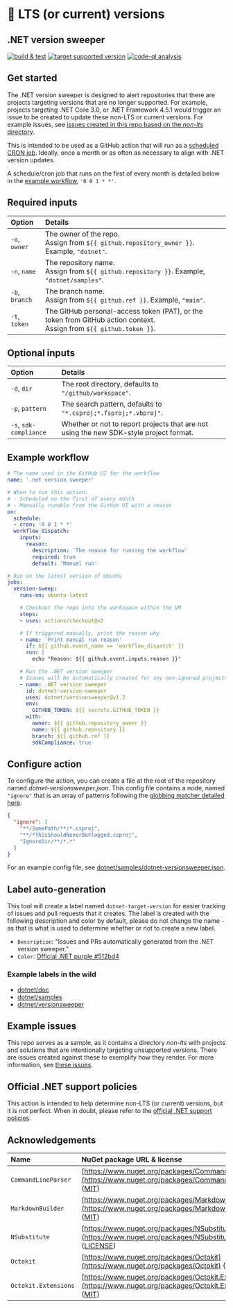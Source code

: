﻿# 🎯 LTS (or current) versions
 ## .NET version sweeper

[![build & test](https://github.com/dotnet/versionsweeper/actions/workflows/build-and-test.yml/badge.svg)](https://github.com/dotnet/versionsweeper/actions/workflows/build-and-test.yml)
[![target supported version](https://github.com/dotnet/versionsweeper/actions/workflows/dog-food.yml/badge.svg)](https://github.com/dotnet/versionsweeper/actions/workflows/dog-food.yml)
[![code-ql analysis](https://github.com/dotnet/versionsweeper/actions/workflows/codeql-analysis.yml/badge.svg)](https://github.com/dotnet/versionsweeper/actions/workflows/codeql-analysis.yml)

## Get started

The .NET version sweeper is designed to alert repositories that there are projects targeting versions that are no longer supported. For example, projects targeting .NET Core 3.0, or .NET Framework 4.5.1 would trigger an issue to be created to update these non-LTS or current versions. For example issues, see [issues created in this repo based on the *non-lts* directory](https://github.com/IEvangelist/dotnet-versionsweeper/issues?q=is%3Aissue+is%3Aopen+Update+%28or+current%29+version).

This is intended to be used as a GitHub action that will run as a [scheduled CRON job](https://docs.github.com/en/actions/reference/workflow-syntax-for-github-actions#onschedule). Ideally, once a month or as often as necessary to align with .NET version updates.

A schedule/cron job that runs on the first of every month is detailed below in the [example workflow](#example-workflow), `'0 0 1 * *'`.

## Required inputs

| Option         | Details                                                                                                                |
|:---------------|:-----------------------------------------------------------------------------------------------------------------------|
| `-o`, `owner`  | The owner of the repo.<br>Assign from `${{ github.repository_owner }}`. Example, `"dotnet"`.                           |
| `-n`, `name`   | The repository name.<br>Assign from `${{ github.repository }}`. Example, `"dotnet/samples"`.                           |
| `-b`, `branch` | The branch name.<br>Assign from `${{ github.ref }}`. Example, `"main"`.                                                |
| `-t`, `token`  | The GitHub personal-access token (PAT), or the token from GitHub action context.<br>Assign from `${{ github.token }}`. |

## Optional inputs

| Option                 | Details                                                                                |
|:-----------------------|:---------------------------------------------------------------------------------------|
| `-d`, `dir`            | The root directory, defaults to `"/github/workspace"`.                                 |
| `-p`, `pattern`        | The search pattern, defaults to `"*.csproj;*.fsproj;*.vbproj"`.                        |
| `-s`, `sdk-compliance` | Whether or not to report projects that are not using the new SDK-style project format. |

## Example workflow

```yml
# The name used in the GitHub UI for the workflow
name: '.net version sweeper'

# When to run this action:
# - Scheduled on the first of every month
# - Manually runable from the GitHub UI with a reason
on:
  schedule:
  - cron: '0 0 1 * *'
  workflow_dispatch:
    inputs:
      reason:
        description: 'The reason for running the workflow'
        required: true
        default: 'Manual run'

# Run on the latest version of Ubuntu
jobs:
  version-sweep:
    runs-on: ubuntu-latest

    # Checkout the repo into the workspace within the VM
    steps:
    - uses: actions/checkout@v2

    # If triggered manually, print the reason why
    - name: 'Print manual run reason'
      if: ${{ github.event_name == 'workflow_dispatch' }}
      run: |
        echo "Reason: ${{ github.event.inputs.reason }}"

    # Run the .NET version sweeper
    # Issues will be automatically created for any non-ignored projects that are targeting non-LTS versions
    - name: .NET version sweeper
      id: dotnet-version-sweeper
      uses: dotnet/versionsweeper@v1.2
      env:
        GITHUB_TOKEN: ${{ secrets.GITHUB_TOKEN }}
      with:
        owner: ${{ github.repository_owner }}
        name: ${{ github.repository }}
        branch: ${{ github.ref }}
        sdkCompliance: true
```

## Configure action

To configure the action, you can create a file at the root of the repository named *dotnet-versionsweeper.json*. This config file contains a node, named `"ignore"` that is an array of patterns following the [globbing matcher detailed here](https://docs.microsoft.com/dotnet/api/microsoft.extensions.filesystemglobbing.matcher#remarks).

```json
{
  "ignore": [
    "**/SomePath/**/*.csproj",
    "**/*ThisShouldNeverBeFlagged.csproj",
    "IgnoreDir/**/*.*"
  ]
}
```

For an example config file, see [dotnet/samples/dotnet-versionsweeper.json](https://github.com/dotnet/samples/blob/master/dotnet-versionsweeper.json).

## Label auto-generation

This tool will create a label named `dotnet-target-version` for easier tracking of issues and pull requests that it creates. The label is created with the following description and color by default, please do not change the name - as that is what is used to determine whether or not to create a new label.

- `Description`: "Issues and PRs automatically generated from the .NET version sweeper."
- `Color`: [Official .NET purple #512bd4](https://hexcolorcodes.org/hex-code/512BD4)

### Example labels in the wild

- [dotnet/doc](https://github.com/dotnet/docs/labels/dotnet-target-version)
- [dotnet/samples](https://github.com/dotnet/samples/labels/dotnet-target-version)
- [dotnet/versionsweeper](https://github.com/dotnet/versionsweeper/labels/dotnet-target-version)

## Example issues

This repo serves as a sample, as it contains a directory *non-lts* with projects and solutions that are intentionally targeting unsupported versions. There are issues created against these to exemplify how they render. For more information, see [these issues](https://github.com/IEvangelist/dotnet-versionsweeper/issues?q=is%3Aopen+is%3Aissue+label%3Aexample-issue).

## Official .NET support policies

This action is intended to help determine non-LTS (or current) versions, but it is _not_ perfect. When in doubt, please refer to the [official .NET support policies](https://dotnet.microsoft.com/platform/support/policy).

## Acknowledgements

| Name | NuGet package URL & license |
|:-|:-|
| `CommandLineParser` | [https://www.nuget.org/packages/CommandLineParser](https://www.nuget.org/packages/CommandLineParser) ([MIT](https://www.nuget.org/packages/CommandLineParser/2.8.0/License)) |
| `MarkdownBuilder` | [https://www.nuget.org/packages/MarkdownBuilder](https://www.nuget.org/packages/MarkdownBuilder) ([MIT](https://licenses.nuget.org/MIT)) |
| `NSubstitute` | [https://www.nuget.org/packages/NSubstitute](https://www.nuget.org/packages/NSubstitute) ([LICENSE](https://github.com/nsubstitute/NSubstitute/blob/master/LICENSE.txt)) |
| `Octokit` | [https://www.nuget.org/packages/Octokit](https://www.nuget.org/packages/Octokit) ([MIT](https://licenses.nuget.org/MIT)) |
| `Octokit.Extensions` | [https://www.nuget.org/packages/Octokit.Extensions](https://www.nuget.org/packages/Octokit.Extensions) ([MIT](https://github.com/mirsaeedi/octokit.net.Extensions/blob/master/LICENSE)) |
